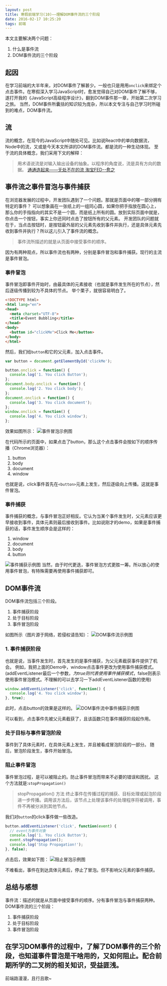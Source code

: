 ```yaml
---
layout: post
title: 寒假前端学习(10)——理解DOM事件流的三个阶段
date: 2016-02-17 10:25:20
tags: 前端
---
```

本文主要解决两个问题：

1. 什么是事件流
2. DOM事件流的三个阶段

## 起因
在学习前端的大半年来，对DOM事件了解甚少。一般也只是用用`onclick`来绑定个点击事件。在寒假深入学习JavaScript时，愈发觉得自己对DOM事件了解不够，遂打开我的《JavaScript高级程序设计》，翻到DOM事件那一章，开始第二次学习之旅。
当然，DOM事件所囊括的知识较为庞杂，所以本文专注与自己学习时所碰到的难点，DOM事件流。
## 流
流的概念，在现今的JavaScript中随处可见。比如说React中的单向数据流，Node中的流，又或是今天本文所讲的DOM事件流。都是流的一种生动体现。
至于流的具体概念，我们采用下文的解释：
> 用术语说流是对输入输出设备的抽象。以程序的角度说，流是具有方向的数据。
> [通通连起来——无处不在的流 淘宝FED--愈之](http://taobaofed.org/blog/2016/01/28/nodejs-stream/)

## 事件流之事件冒泡与事件捕获
在浏览器发展的过程中，开发团队遇到了一个问题。那就是页面中的哪一部分拥有特定的事件？
可以想象画在一张纸上的一组同心圆，如果你把手指放在圆心上，那么你的手指指向的其实不是一个圆，而是纸上所有的圆。放到实际页面中就是，你点击一个按钮，事实上你还同时点击了按钮所有的父元素。
开发团队的问题就在于，当点击按钮时，是按钮最外层的父元素先收到事件并执行，还是具体元素先收到事件并执行？所以这儿引入了事件流的概念。
> 事件流所描述的就是从页面中接受事件的顺序。

因为有两种观点，所以事件流也有两种，分别是事件冒泡和事件捕获。现行的主流是事件冒泡。
### 事件冒泡
事件冒泡即事件开始时，由最具体的元素接收（也就是事件发生所在的节点），然后逐级传播到较为不具体的节点。
举个栗子，就很容易明白了。
```html
<!DOCTYPE html>
<html lang="en">
<head>
  <meta charset="UTF-8">
  <title>Event Bubbling</title>
</head>
<body>
  <button id="clickMe">Click Me</button>
</body>
</html>
```
然后，我们给`button`和它的父元素，加入点击事件。
```javascript
var button = document.getElementById('clickMe');

button.onclick = function() {
  console.log('1. You click Button');
};
document.body.onclick = function() {
  console.log('2. You click body');
};
document.onclick = function() {
  console.log('3. You click document');
};
window.onclick = function() {
  console.log('4. You click window');
};
```
效果如图所示：
![事件冒泡示例图](http://7xoxxe.com1.z0.glb.clouddn.com/dom1.png)

在代码所示的页面中，如果点击了button，那么这个点击事件会按如下的顺序传播（Chrome浏览器）：

1. button
2. body
3. document
4. window

也就是说，click事件首先在`<button>`元素上发生，然后逐级向上传播。这就是事件冒泡。
### 事件捕获
事件捕获的概念，与事件冒泡正好相反。它认为当某个事件发生时，父元素应该更早接收到事件，具体元素则最后接收到事件。比如说刚才的demo，如果是事件捕获的话，事件发生顺序会是这样的：

1. window
2. document
3. body
4. button

![事件捕获示例图](http://7xoxxe.com1.z0.glb.clouddn.com/dom2.png)
当然，由于时代更迭，事件冒泡方式更胜一筹。所以放心的使用事件冒泡，有特殊需要再使用事件捕获即可。
## DOM事件流
DOM事件流包括三个阶段。

1. 事件捕获阶段
2. 处于目标阶段
3. 事件冒泡阶段

如图所示（图片源于网络，若侵权请告知）：
![DOM事件流示例图](http://7xoxxe.com1.z0.glb.clouddn.com/dom3.png)

### 1. 事件捕获阶段
也就是说，当事件发生时，首先发生的是事件捕获，为父元素截获事件提供了机会。
例如，我把上面的Demo中，window点击事件更改为使用事件捕获模式。(addEventListener最后一个参数，<em>为true则代表使用事件捕获模式</em>，false则表示使用事件冒泡模式。不理解的可以去学习一下addEventListener函数的使用)

```javascript
window.addEventListener('click', function() {
  console.log('4. You click window');
}, true);
```

此时，点击button的效果是这样的。
![DOM事件流中事件捕获示例图](http://7xoxxe.com1.z0.glb.clouddn.com/dom4.png)

可以看到，点击事件先被父元素截获了，且该函数只在事件捕获阶段起作用。

### 处于目标与事件冒泡阶段
事件到了具体元素时，在具体元素上发生，并且被看成冒泡阶段的一部分。
随后，冒泡阶段发生，事件开始冒泡。
### 阻止事件冒泡
事件冒泡过程，是可以被阻止的。防止事件冒泡而带来不必要的错误和困扰。
这个方法就是:`stopPropagation()`
> stopPropagation() 方法
终止事件在传播过程的捕获、目标处理或起泡阶段进一步传播。调用该方法后，该节点上处理该事件的处理程序将被调用，事件不再被分派到其他节点。

我们对`button`的click事件做一些改造。
```javascript
button.addEventListener('click', function(event) {
  // event为事件对象
  console.log('1. You click Button');
  event.stopPropagation();
  console.log('Stop Propagation!');
}, false);
```
点击后，效果如下图：
![阻止冒泡示例图](http://7xoxxe.com1.z0.glb.clouddn.com/dom5.png)

不难看出，事件在到达具体元素后，停止了冒泡。但不影响父元素的事件捕获。

## 总结与感想
事件流：描述的就是从页面中接受事件的顺序。分有事件冒泡与事件捕获两种。
DOM事件流的三个阶段：

1. 事件捕获阶段
2. 处于目标阶段
3. 事件冒泡阶段

在学习DOM事件的过程中，了解了DOM事件的三个阶段，也知道事件冒泡是干啥用的，又如何阻止。配合前期所学的二叉树的相关知识，受益匪浅。
---
前端路漫漫，且行且歌~
